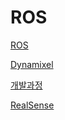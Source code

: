# ROS

[ROS](ROS%2066cae28ef9a54e41b45efe33acd53217/ROS%206e468ea8c596462f8dece8782897459e.md)

[Dynamixel](ROS%2066cae28ef9a54e41b45efe33acd53217/Dynamixel%20d0d68fcf1443460c8de148df3f84747c.md)

[개발과정](ROS%2066cae28ef9a54e41b45efe33acd53217/%E1%84%80%E1%85%A2%E1%84%87%E1%85%A1%E1%86%AF%E1%84%80%E1%85%AA%E1%84%8C%E1%85%A5%E1%86%BC%2074a3fa34270b44809785dc76c32fa1f5.md)

[RealSense](ROS%2066cae28ef9a54e41b45efe33acd53217/RealSense%20844320b6c63a4483846256d3882e4f37.md)